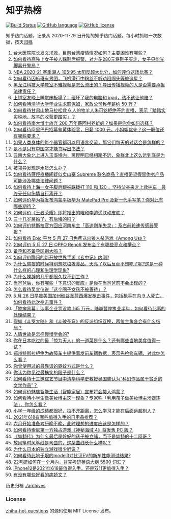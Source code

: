 # 知乎热榜
[![Build Status](https://github.com/ToWeLong/zhihu-hot-questions/workflows/CI/badge.svg)](https://github.com/ToWeLong/zhihu-hot-questions/actions)
[![GitHub language](https://img.shields.io/badge/language-golang-orange.svg)](https://golang.org/)
[![GitHub license](https://img.shields.io/github/license/ToWeLong/zhihu-hot-questions)](https://github.com/ToWeLong/zhihu-hot-questions/blob/main/LICENSE)

知乎热门话题，记录从 2020-11-29 日开始的知乎热门话题。每小时抓取一次数据，按天[归档](./archives)

<!-- BEGIN -->

1. [台大医院院长发文求救，目前台湾疫情情况如何？主要困难有哪些？](https://www.zhihu.com/question/461718906)
1. [如何看待高铁上女子被人踩鞋后报警，对方花280元将鞋子买走，女子只能光脚离开警局？](https://www.zhihu.com/question/461397187)
1. [NBA 2020-21 赛季湖人 105:95 太阳反超大比分，如何评价这场比赛？](https://www.zhihu.com/question/461806446)
1. [如何看待因航班有男团，飞机滑行中粉丝不听劝阻闯头等舱追星？](https://www.zhihu.com/question/461634572)
1. [黑龙江科技大学教室不雅视频是怎么流出的？导出传播视频的人是否需要承担法律责任？](https://www.zhihu.com/question/461646094)
1. [上铺室友晚上睡觉床板塌了，砸坏了我的电脑和 ipad，该不该让他赔？](https://www.zhihu.com/question/460572374)
1. [如何看待清华大学毕业生求职保姆，家政公司称年薪约 50 万？](https://www.zhihu.com/question/461763906)
1. [如何看待甘肃山地马拉松救 6 人的牧羊人朱可铭拒绝签约直播，表示「踏踏实实种地、放羊的收获更踏实」？](https://www.zhihu.com/question/461751615)
1. [如何看待南大博士放弃 200 万年薪回村养蚯蚓？如果是你会如何选择？](https://www.zhihu.com/question/461644691)
1. [如何看待阿里巴巴招募鉴黄体验官，日薪 1000 元，小姐姐优先？这一职位还有哪些要求？](https://www.zhihu.com/question/461654968)
1. [如果人类身体的每个器官都可以用语言交流，那它们每天的对话会是怎样的？](https://www.zhihu.com/question/454951661)
1. [是不是只有中国字才能书写出书法？](https://www.zhihu.com/question/453735972)
1. [云南大象北上进入玉溪境内，离昆明已经相距不远，象群北上这么远到底是为什么？](https://www.zhihu.com/question/461780294)
1. [被领导发现是水货怎么办？](https://www.zhihu.com/question/449779149)
1. [如何看待薇娅直播间疑似卖山寨 Supreme 联名商品？直播带货假冒伪劣产品可能涉及哪些法律问题？](https://www.zhihu.com/question/460636279)
1. [如何看待上海一女子脚后跟被踩拨打 110 和 120 ，坚持父亲来才上救护车，最终无任何伤情自行离开？](https://www.zhihu.com/question/461492198)
1. [如何评价华为将发布鸿蒙平板华为 MatePad Pro 及新一代手写笔？你对此有哪些期待？](https://www.zhihu.com/question/461797393)
1. [如何评价《王者荣耀》即将推出的曜和李逍遥联动皮肤？](https://www.zhihu.com/question/461476361)
1. [三十几岁离婚了，有后悔的吗？](https://www.zhihu.com/question/440802888)
1. [如何评价特斯拉官方回应河南车主「高速刹车失灵」：系右前轮速传感器警报？](https://www.zhihu.com/question/461826911)
1. [如何看待 Epic 平台 5 月 27 日免费送出狼人杀游戏《Among Us》？](https://www.zhihu.com/question/461764476)
1. [如何评价 5 月 27 日 OPPO Reno6 发布会？有哪些亮点和槽点？](https://www.zhihu.com/question/461693220)
1. [备孕和不备孕区别大吗？](https://www.zhihu.com/question/438113905)
1. [如何评价腾讯的新开放世界手游《玄中记》内测?](https://www.zhihu.com/question/460514093)
1. [为什么熬夜的时候特别想吃垃圾食品，天亮了以后反而不想吃了呢?这是一种什么样的心理和生理学现象?](https://www.zhihu.com/question/461602496)
1. [为什么裸辞的几乎都很久找不到工作？](https://www.zhihu.com/question/430872977)
1. [当爸爸后，你有哪些「下意识的反应」是你在当爸爸前不会出现的？](https://www.zhihu.com/question/461454675)
1. [怎么看待吴宣仪说「这个圈子女孩不被善待」？](https://www.zhihu.com/question/461702905)
1. [5 月 26 日早晨美国加州硅谷圣荷西爆发枪击事件，包括枪手在内 9 人死亡，如何看待此次枪击事件？](https://www.zhihu.com/question/461609804)
1. [「肿瘤黑幕」涉事企业罚没款 165 万元，陆巍暂停执业半年，如何看待此事的处理结果？](https://www.zhihu.com/question/461839809)
1. [假如《斗罗大陆》和《斗破苍穹》的反派组织互换，两位主角各会有什么结局？](https://www.zhihu.com/question/461370760)
1. [人情世故是怎样慢慢学会的?](https://www.zhihu.com/question/433658322)
1. [你在日本吃过的最「惊为天人」的一道菜是什么？还有哪些当地美食值得一试？](https://www.zhihu.com/question/460653995)
1. [郑州特斯拉拒绝为故障车主提供事发前车辆数据，表示先检修车辆，对此你怎么看？](https://www.zhihu.com/question/461683066)
1. [你曾使用过的最靠谱的驱蚊方式是什么？](https://www.zhihu.com/question/21439242)
1. [你认为你见过最搞笑的段子是什么？](https://www.zhihu.com/question/461098114)
1. [如何看待十三邀综艺节目中清华科学史教授吴国盛认为“科幻作品属于贫乏的文学作品”？](https://www.zhihu.com/question/461687691)
1. [如何评价魅族智能生活（智能家居）宣布将会接入鸿蒙？](https://www.zhihu.com/question/461833609)
1. [如何看待小学生做美妆博主这一现象？专家称「利用孩子做美妆博主涉嫌违法」，你怎么看？](https://www.zhihu.com/question/461451392)
1. [小学一年级的成绩都很好，拉不开距离，怎么学习才能在后面远超别人？](https://www.zhihu.com/question/439054680)
1. [2021年618有哪些值得入手的日用品推荐？](https://www.zhihu.com/question/460708555)
1. [六月开始准备考研晚不晚，此时理想的进度应该是怎样的？](https://www.zhihu.com/question/397607227)
1. [如何看待索尼第一方独占游戏《神秘海域 4》将发售 PC 版？](https://www.zhihu.com/question/461623742)
1. [《如懿传》为什么最后是炩妃的孩子被立储，而不是如懿的十二阿哥？](https://www.zhihu.com/question/400574419)
1. [放风筝时风筝线是弯曲的，这条曲线长什么样呢？](https://www.zhihu.com/question/392563433)
1. [为什么日本的独立游戏很少听说？](https://www.zhihu.com/question/461643976)
1. [如何看待此地无垠的model3对比汉EV的新车性能测试结果?](https://www.zhihu.com/question/461659083)
1. [22考研如何在一个月内，背完考研英语大纲 5500 词汇？](https://www.zhihu.com/question/461664083)
1. [iPhone12是2021年618最值得入手，还是双11更值得入手？](https://www.zhihu.com/question/457788834)
1. [有没有哪些好看的病娇文？](https://www.zhihu.com/question/459716660)

<!-- END -->

历史归档 [./archives](./archives)


### License
[zhihu-hot-questions](https://github.com/towelong/zhihu-hot-questions) 的源码使用 MIT License 发布。